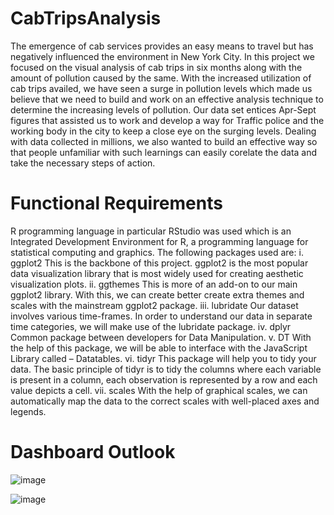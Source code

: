 # CabTripsAnalysis
The emergence of cab services provides an easy means to travel but has negatively  influenced the environment in New York City. In this project we focused on the visual  analysis of cab trips in six months along with the amount of pollution caused by the same. With the increased utilization of cab trips availed, we have seen a surge in pollution levels which made us believe that we need to build and work on an effective analysis technique to determine the increasing levels of pollution. Our data  set entices Apr-Sept figures that assisted us to work and develop a way for Traffic police and the working body in the city to keep a close eye on the surging levels. Dealing with data collected in millions, we also wanted to build an effective way so that people unfamiliar with such learnings can easily corelate the data and take the  necessary steps of action.
# Functional Requirements
R programming language in particular RStudio was used which is an Integrated 
Development Environment for R, a programming language for statistical 
computing and graphics.
The following packages used are:
i. ggplot2
 This is the backbone of this project. ggplot2 is the most popular data 
visualization library that is most widely used for creating aesthetic 
visualization plots.
ii. ggthemes
 This is more of an add-on to our main ggplot2 library. With this, we can 
create better create extra themes and scales with the mainstream ggplot2 
package.
iii. lubridate
 Our dataset involves various time-frames. In order to understand our data in 
separate time categories, we will make use of the lubridate package.
iv. dplyr
 Common package between developers for Data Manipulation. 
v. DT
 With the help of this package, we will be able to interface with the JavaScript 
Library called – Datatables.
vi. tidyr
 This package will help you to tidy your data. The basic principle of tidyr is to 
tidy the columns where each variable is present in a column, each 
observation is represented by a row and each value depicts a cell.
vii. scales
 With the help of graphical scales, we can automatically map the data to the 
correct scales with well-placed axes and legends.

# Dashboard Outlook

![image](https://user-images.githubusercontent.com/91421872/136650016-fa6ef083-0b8a-4440-900f-5bdef78a0f30.png)

![image](https://user-images.githubusercontent.com/91421872/136650033-7426a813-c052-456b-8f9f-0d8cdd06b4e2.png)
